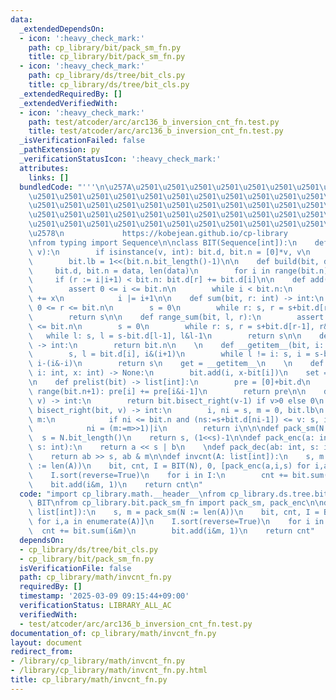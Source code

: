 ```yaml
---
data:
  _extendedDependsOn:
  - icon: ':heavy_check_mark:'
    path: cp_library/bit/pack_sm_fn.py
    title: cp_library/bit/pack_sm_fn.py
  - icon: ':heavy_check_mark:'
    path: cp_library/ds/tree/bit_cls.py
    title: cp_library/ds/tree/bit_cls.py
  _extendedRequiredBy: []
  _extendedVerifiedWith:
  - icon: ':heavy_check_mark:'
    path: test/atcoder/arc/arc136_b_inversion_cnt_fn.test.py
    title: test/atcoder/arc/arc136_b_inversion_cnt_fn.test.py
  _isVerificationFailed: false
  _pathExtension: py
  _verificationStatusIcon: ':heavy_check_mark:'
  attributes:
    links: []
  bundledCode: "'''\n\u257A\u2501\u2501\u2501\u2501\u2501\u2501\u2501\u2501\u2501\u2501\
    \u2501\u2501\u2501\u2501\u2501\u2501\u2501\u2501\u2501\u2501\u2501\u2501\u2501\
    \u2501\u2501\u2501\u2501\u2501\u2501\u2501\u2501\u2501\u2501\u2501\u2501\u2501\
    \u2501\u2501\u2501\u2501\u2501\u2501\u2501\u2501\u2501\u2501\u2501\u2501\u2501\
    \u2501\u2501\u2501\u2501\u2501\u2501\u2501\u2501\u2501\u2501\u2501\u2501\u2501\
    \u2578\n             https://kobejean.github.io/cp-library               \n'''\n\
    \nfrom typing import Sequence\n\nclass BIT(Sequence[int]):\n    def __init__(bit,\
    \ v):\n        if isinstance(v, int): bit.d, bit.n = [0]*v, v\n        else: bit.build(v)\n\
    \        bit.lb = 1<<(bit.n.bit_length()-1)\n\n    def build(bit, data):\n   \
    \     bit.d, bit.n = data, len(data)\n        for i in range(bit.n):\n       \
    \     if (r := i|i+1) < bit.n: bit.d[r] += bit.d[i]\n\n    def add(bit, i, x):\n\
    \        assert 0 <= i <= bit.n\n        while i < bit.n:\n            bit.d[i]\
    \ += x\n            i |= i+1\n\n    def sum(bit, r: int) -> int:\n        assert\
    \ 0 <= r <= bit.n\n        s = 0\n        while r: s, r = s+bit.d[r-1], r&r-1\n\
    \        return s\n\n    def range_sum(bit, l, r):\n        assert 0 <= l <= r\
    \ <= bit.n\n        s = 0\n        while r: s, r = s+bit.d[r-1], r&r-1\n     \
    \   while l: s, l = s-bit.d[l-1], l&l-1\n        return s\n\n    def __len__(bit)\
    \ -> int:\n        return bit.n\n    \n    def __getitem__(bit, i: int) -> int:\n\
    \        s, l = bit.d[i], i&(i+1)\n        while l != i: s, i = s-bit.d[i-1],\
    \ i-(i&-i)\n        return s\n    get = __getitem__\n    \n    def __setitem__(bit,\
    \ i: int, x: int) -> None:\n        bit.add(i, x-bit[i])\n    set = __setitem__\n\
    \n    def prelist(bit) -> list[int]:\n        pre = [0]+bit.d\n        for i in\
    \ range(bit.n+1): pre[i] += pre[i&i-1]\n        return pre\n\n    def bisect_left(bit,\
    \ v) -> int:\n        return bit.bisect_right(v-1) if v>0 else 0\n    \n    def\
    \ bisect_right(bit, v) -> int:\n        i, ni = s, m = 0, bit.lb\n        while\
    \ m:\n            if ni <= bit.n and (ns:=s+bit.d[ni-1]) <= v: s, i = ns, ni\n\
    \            ni = (m:=m>>1)|i\n        return i\n\n\ndef pack_sm(N: int):\n  \
    \  s = N.bit_length()\n    return s, (1<<s)-1\n\ndef pack_enc(a: int, b: int,\
    \ s: int):\n    return a << s | b\n    \ndef pack_dec(ab: int, s: int, m: int):\n\
    \    return ab >> s, ab & m\n\ndef invcnt(A: list[int]):\n    s, m = pack_sm(N\
    \ := len(A))\n    bit, cnt, I = BIT(N), 0, [pack_enc(a,i,s) for i,a in enumerate(A)]\n\
    \    I.sort(reverse=True)\n    for i in I:\n        cnt += bit.sum(i&m)\n    \
    \    bit.add(i&m, 1)\n    return cnt\n"
  code: "import cp_library.math.__header__\nfrom cp_library.ds.tree.bit_cls import\
    \ BIT\nfrom cp_library.bit.pack_sm_fn import pack_sm, pack_enc\n\ndef invcnt(A:\
    \ list[int]):\n    s, m = pack_sm(N := len(A))\n    bit, cnt, I = BIT(N), 0, [pack_enc(a,i,s)\
    \ for i,a in enumerate(A)]\n    I.sort(reverse=True)\n    for i in I:\n      \
    \  cnt += bit.sum(i&m)\n        bit.add(i&m, 1)\n    return cnt"
  dependsOn:
  - cp_library/ds/tree/bit_cls.py
  - cp_library/bit/pack_sm_fn.py
  isVerificationFile: false
  path: cp_library/math/invcnt_fn.py
  requiredBy: []
  timestamp: '2025-03-09 09:15:44+09:00'
  verificationStatus: LIBRARY_ALL_AC
  verifiedWith:
  - test/atcoder/arc/arc136_b_inversion_cnt_fn.test.py
documentation_of: cp_library/math/invcnt_fn.py
layout: document
redirect_from:
- /library/cp_library/math/invcnt_fn.py
- /library/cp_library/math/invcnt_fn.py.html
title: cp_library/math/invcnt_fn.py
---
```

